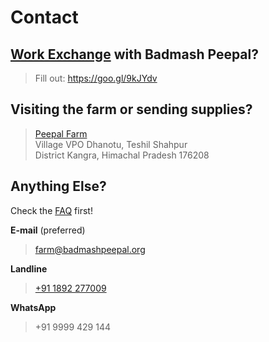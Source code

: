 <!--
Title: Contact us
Scripts:


 

-->

Contact
==========

[Work Exchange](/?p=workexchange) with Badmash Peepal?
----------

> Fill out: https://goo.gl/9kJYdv

Visiting the farm or sending supplies?
----------

> [Peepal Farm]( ?p=directions )  
> Village VPO Dhanotu, Teshil Shahpur  
> District Kangra, Himachal Pradesh 176208

Anything Else? 
----------
Check the [FAQ](/?p=faq) first!

**E-mail**  (preferred)

> [farm@badmashpeepal.org](mailto:farm@badmashpeepal.org)

**Landline**  
	
> [+91 1892 277009](tel:0911892277009)

**WhatsApp**  
	
> +91 9999 429 144

<!-- 
**Facebook**

> <div class="fb-page" data-href="https://www.facebook.com/badmashpeepal/" data-tabs="messages" data-width="400" data-height="400" data-small-header="true" data-adapt-container-width="true" data-hide-cover="true" data-show-facepile="true"><div class="fb-xfbml-parse-ignore"><blockquote cite="https://www.facebook.com/badmashpeepal/"><a href="https://www.facebook.com/badmashpeepal/">Badmash Peepal</a></blockquote></div></div>



- /javascripts/twitter.js
- 
**Twitter**

> <a class="twitter-timeline" data-dnt="true" href="https://twitter.com/BadmashPeepal" data-widget-id="687524108473520128">Tweets by @BadmashPeepal</a>


- //static.medium.com/embed.js

**Medium**

> <a class="m-profile" href="https://medium.com/@badmashpeepal">Badmash Peepal</a>
-->
